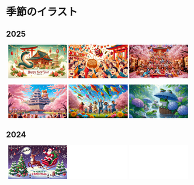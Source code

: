 # 季節のイラスト

## 2025
<p align="center">
  <img src="02.jpg" alt="02" width="32%">
  <img src="03.jpg" alt="03" width="32%">
  <img src="04.jpg" alt="04" width="32%">
</p>

<p align="center">
  <img src="05.jpg" alt="05" width="32%">
  <img src="06.jpg" alt="06" width="32%">
  <img src="07.jpg" alt="07" width="32%">
</p>

## 2024
<p align="center">
  <img src="01.jpg" alt="01" width="32%">
  <img src="../backgrounds/01.jpg" alt="backgrounds/01" width="32%">
  <img src="../backgrounds/01.jpg" alt="backgrounds/01" width="32%">
</p>
